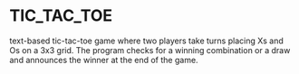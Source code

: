 # TIC_TAC_TOE
 text-based tic-tac-toe game where two players take turns placing Xs and Os on a 3x3 grid. The program checks for a winning combination or a draw and announces the winner at the end of the game.
